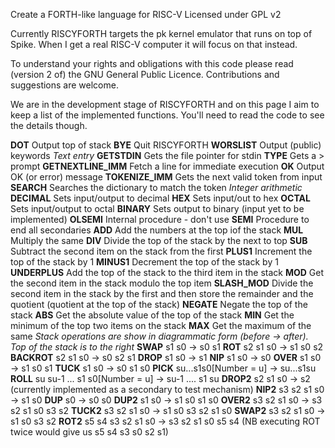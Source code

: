 Create a FORTH-like language for RISC-V
Licensed under GPL v2

Currently RISCYFORTH targets the pk kernel emulator that runs on top of Spike. When I get a real RISC-V computer it will focus on that instead.

To understand your rights and obligations with this code please read (version 2 of) the GNU General Public Licence. Contributions and suggestions are welcome.

We are in the development stage of RISCYFORTH and on this page I aim to keep a list of the implemented functions. You'll need to read the code to see the details though.

**DOT**                     Output top of stack
**BYE**                     Quit RISCYFORTH
**WORSLIST**                Output (public) keywords
_Text entry_
**GETSTDIN**                Gets the file pointer for stdin
**TYPE**                    Gets a > prompt
**GETNEXTLINE_IMM**         Fetch a line for immediate execution
**OK**                      Output OK (or error) message
**TOKENIZE_IMM**            Gets the next valid token from input
**SEARCH**                  Searches the dictionary to match the token
_Integer arithmetic_
**DECIMAL**                 Sets input/output to decimal
**HEX**                     Sets input/out to hex
**OCTAL**                   Sets input/output to octal
**BINARY**                  Sets output to binary (input yet to be implemented)
**OLSEMI**                  Internal procedure - don't use
**SEMI**                    Procedure to end all secondaries
**ADD**                     Add the numbers at the top iof the stack
**MUL**                     Multiply the same
**DIV**                     Divide the top of the stack by the next to top
**SUB**                     Subtract the second item on the stack from the first
**PLUS1**                   Increment the top of the stack by 1
**MINUS1**                  Decrement the top of the stack by 1
**UNDERPLUS**               Add the top of the stack to the third item in the stack
**MOD**                     Get the second item in the stack modulo the top item
**SLASH_MOD**               Divide the second item in the stack by the first and then store the remainder and the quotient (quotient at the top of the stack)
**NEGATE**                  Negate the top of the stack
**ABS**                     Get the absolute value of the top of the stack
**MIN**                     Get the minimum of the top two items on the stack
**MAX**                     Get the maximum of the same
_Stack operations are show in diagrammatic form (before -> after). Top of the stack is to the right_
**SWAP**                    s1 s0 -> s0 s1
**ROT**                     s2 s1 s0 -> s1 s0 s2
**BACKROT**                 s2 s1 s0 -> s0 s2 s1
**DROP**                    s1 s0 -> s1
**NIP**                     s1 s0 -> s0
**OVER**                    s1 s0 -> s1 s0 s1
**TUCK**                    s1 s0 -> s0 s1 s0
**PICK**                    su...s1s0[Number = u] -> su...s1su
**ROLL**                    su su-1 ... s1 s0[Number = u] -> su-1 .... s1 su
**DROP2**                   s2 s1 s0 -> s2 (currently implemented as a secondary to test mechanism)
**NIP2**                    s3 s2 s1 s0 -> s1 s0
**DUP**                     s0 -> s0 s0
**DUP2**                    s1 s0 -> s1 s0 s1 s0
**OVER2**                   s3 s2 s1 s0 -> s3 s2 s1 s0 s3 s2
**TUCK2**                   s3 s2 s1 s0 -> s1 s0 s3 s2 s1 s0
**SWAP2**                   s3 s2 s1 s0 -> s1 s0 s3 s2
**ROT2**                    s5 s4 s3 s2 s1 s0 -> s3 s2 s1 s0 s5 s4 (NB executing ROT twice would give us s5 s4 s3 s0 s2 s1)

